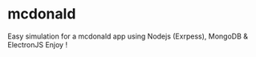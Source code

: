 # mcdonald

Easy simulation for a mcdonald app using Nodejs (Exrpess), MongoDB & ElectronJS Enjoy !
